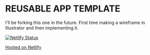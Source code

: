 # REUSABLE APP TEMPLATE

I'll be forking this one in the future.  First time making a wireframe in Illustrator and then implementing it.

[![Netlify Status](https://api.netlify.com/api/v1/badges/0f6832ad-8491-455e-9061-0ea56220aedd/deploy-status)](https://app.netlify.com/sites/competent-mayer-5ca6c6/deploys)

[Hosted on Netlify](https://competent-mayer-5ca6c6.netlify.com)